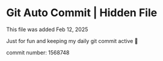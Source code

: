 # Git Auto Commit | Hidden File

This file was added Feb 12, 2025

Just for fun and keeping my daily git commit active 🤪

commit number: 1568748
